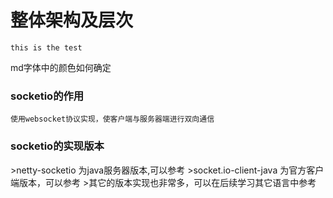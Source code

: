 # 整体架构及层次

```code
this is the test
```

md字体中的颜色如何确定
### socketio的作用
```
使用websocket协议实现，使客户端与服务器端进行双向通信

```

### socketio的实现版本

<p>
>netty-socketio 为java服务器版本,可以参考
>socket.io-client-java 为官方客户端版本，可以参考
>其它的版本实现也非常多，可以在后续学习其它语言中参考
